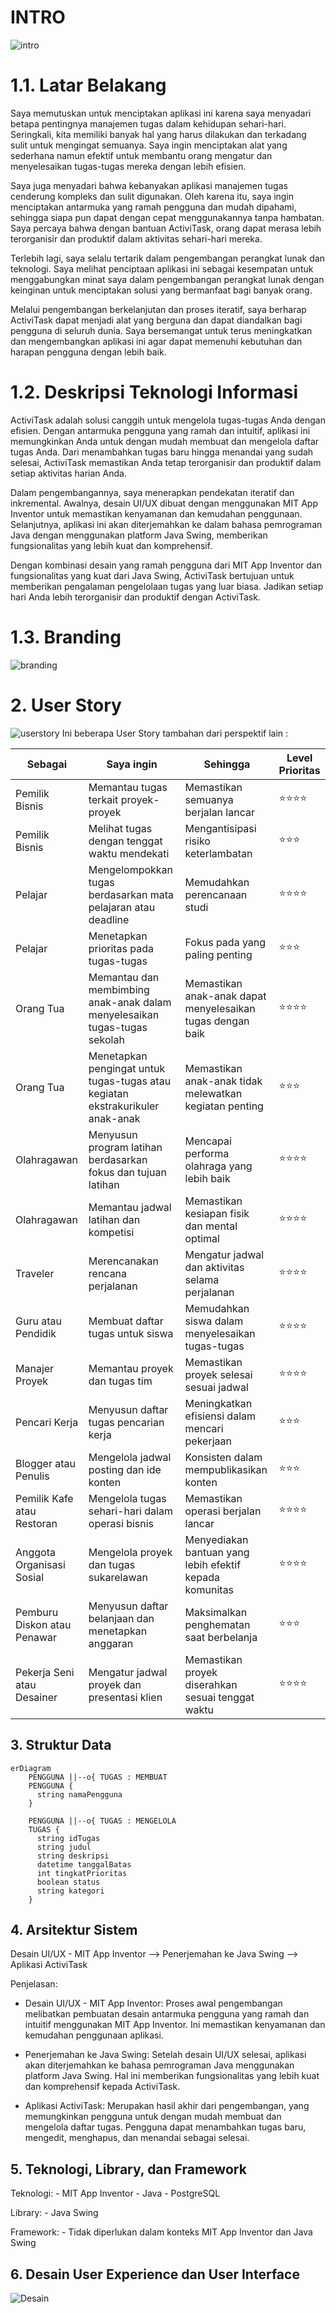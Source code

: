 # INTRO 
<!DOCTYPE html>
<html lang="en">

<head>
    <meta charset="UTF-8">
    <meta name="viewport" content="width=device-width, initial-scale=1.0">
    <meta http-equiv="X-UA-Compatible" content="ie=edge">
</head>

<body>
    <img src="intro.png" alt="intro">
</body>

</html>

# 1.1. Latar Belakang
Saya memutuskan untuk menciptakan aplikasi ini karena saya menyadari betapa pentingnya manajemen tugas dalam kehidupan sehari-hari. Seringkali, kita memiliki banyak hal yang harus dilakukan dan terkadang sulit untuk mengingat semuanya. Saya ingin menciptakan alat yang sederhana namun efektif untuk membantu orang mengatur dan menyelesaikan tugas-tugas mereka dengan lebih efisien.

Saya juga menyadari bahwa kebanyakan aplikasi manajemen tugas cenderung kompleks dan sulit digunakan. Oleh karena itu, saya ingin menciptakan antarmuka yang ramah pengguna dan mudah dipahami, sehingga siapa pun dapat dengan cepat menggunakannya tanpa hambatan. Saya percaya bahwa dengan bantuan ActiviTask, orang dapat merasa lebih terorganisir dan produktif dalam aktivitas sehari-hari mereka.

Terlebih lagi, saya selalu tertarik dalam pengembangan perangkat lunak dan teknologi. Saya melihat penciptaan aplikasi ini sebagai kesempatan untuk menggabungkan minat saya dalam pengembangan perangkat lunak dengan keinginan untuk menciptakan solusi yang bermanfaat bagi banyak orang.

Melalui pengembangan berkelanjutan dan proses iteratif, saya berharap ActiviTask dapat menjadi alat yang berguna dan dapat diandalkan bagi pengguna di seluruh dunia. Saya bersemangat untuk terus meningkatkan dan mengembangkan aplikasi ini agar dapat memenuhi kebutuhan dan harapan pengguna dengan lebih baik.

# 1.2. Deskripsi Teknologi Informasi
ActiviTask adalah solusi canggih untuk mengelola tugas-tugas Anda dengan efisien. Dengan antarmuka pengguna yang ramah dan intuitif, aplikasi ini memungkinkan Anda untuk dengan mudah membuat dan mengelola daftar tugas Anda. Dari menambahkan tugas baru hingga menandai yang sudah selesai, ActiviTask memastikan Anda tetap terorganisir dan produktif dalam setiap aktivitas harian Anda.

Dalam pengembangannya, saya menerapkan pendekatan iteratif dan inkremental. Awalnya, desain UI/UX dibuat dengan menggunakan MIT App Inventor untuk memastikan kenyamanan dan kemudahan penggunaan. Selanjutnya, aplikasi ini akan diterjemahkan ke dalam bahasa pemrograman Java dengan menggunakan platform Java Swing, memberikan fungsionalitas yang lebih kuat dan komprehensif.

Dengan kombinasi desain yang ramah pengguna dari MIT App Inventor dan fungsionalitas yang kuat dari Java Swing, ActiviTask bertujuan untuk memberikan pengalaman pengelolaan tugas yang luar biasa. Jadikan setiap hari Anda lebih terorganisir dan produktif dengan ActiviTask.

# 1.3. Branding
<!DOCTYPE html>
<html lang="en">

<head>
    <meta charset="UTF-8">
    <meta name="viewport" content="width=device-width, initial-scale=1.0">
    <meta http-equiv="X-UA-Compatible" content="ie=edge">
</head>

<body>
    <img src="branding.png" alt="branding">
</body>

</html>

# 2. User Story 
<!DOCTYPE html>
<html lang="en">

<head>
    <meta charset="UTF-8">
    <meta name="viewport" content="width=device-width, initial-scale=1.0">
    <meta http-equiv="X-UA-Compatible" content="ie=edge">
</head>

<body>
    <img src="userstory.png" alt="userstory">
</body>

</html>
Ini beberapa User Story tambahan dari perspektif lain :

Sebagai | Saya ingin | Sehingga | Level Prioritas
---|---|---|---
Pemilik Bisnis | Memantau tugas terkait proyek-proyek |	Memastikan semuanya berjalan lancar | ⭐⭐⭐⭐
Pemilik Bisnis | Melihat tugas dengan tenggat waktu mendekati |	Mengantisipasi risiko keterlambatan | ⭐⭐⭐
Pelajar | Mengelompokkan tugas berdasarkan mata pelajaran atau deadline |	Memudahkan perencanaan studi | ⭐⭐⭐⭐
Pelajar |Menetapkan prioritas pada tugas-tugas | Fokus pada yang paling penting | ⭐⭐⭐
Orang Tua | Memantau dan membimbing anak-anak dalam menyelesaikan tugas-tugas sekolah | Memastikan anak-anak dapat menyelesaikan tugas dengan baik | ⭐⭐⭐⭐
Orang Tua | Menetapkan pengingat untuk tugas-tugas atau kegiatan ekstrakurikuler anak-anak | Memastikan anak-anak tidak melewatkan kegiatan penting | ⭐⭐⭐
Olahragawan | Menyusun program latihan berdasarkan fokus dan tujuan latihan |	Mencapai performa olahraga yang lebih baik | ⭐⭐⭐⭐
Olahragawan | Memantau jadwal latihan dan kompetisi | Memastikan kesiapan fisik dan mental optimal | ⭐⭐⭐⭐
Traveler | Merencanakan rencana perjalanan | Mengatur jadwal dan aktivitas selama perjalanan | ⭐⭐⭐⭐
Guru atau Pendidik | Membuat daftar tugas untuk siswa | Memudahkan siswa dalam menyelesaikan tugas-tugas | ⭐⭐⭐⭐
Manajer Proyek | Memantau proyek dan tugas tim | Memastikan proyek selesai sesuai jadwal | ⭐⭐⭐⭐
Pencari Kerja | Menyusun daftar tugas pencarian kerja | Meningkatkan efisiensi dalam mencari pekerjaan | ⭐⭐⭐
Blogger atau Penulis | Mengelola jadwal posting dan ide konten | Konsisten dalam mempublikasikan konten | ⭐⭐⭐
Pemilik Kafe atau Restoran | Mengelola tugas sehari-hari dalam operasi bisnis | Memastikan operasi berjalan lancar | ⭐⭐⭐⭐
Anggota Organisasi Sosial | Mengelola proyek dan tugas sukarelawan | Menyediakan bantuan yang lebih efektif kepada komunitas | ⭐⭐⭐⭐
Pemburu Diskon atau Penawar | Menyusun daftar belanjaan dan menetapkan anggaran | Maksimalkan penghematan saat berbelanja | ⭐⭐⭐
Pekerja Seni atau Desainer | Mengatur jadwal proyek dan presentasi klien | Memastikan proyek diserahkan sesuai tenggat waktu | ⭐⭐⭐⭐

## 3. Struktur Data

```mermaid
erDiagram
    PENGGUNA ||--o{ TUGAS : MEMBUAT
    PENGGUNA {
      string namaPengguna
    }

    PENGGUNA ||--o{ TUGAS : MENGELOLA
    TUGAS {
      string idTugas 
      string judul
      string deskripsi
      datetime tanggalBatas
      int tingkatPrioritas
      boolean status
      string kategori
    }

```

## 4. Arsitektur Sistem
Desain UI/UX - MIT App Inventor --> Penerjemahan ke Java Swing --> Aplikasi ActiviTask

Penjelasan:

- Desain UI/UX - MIT App Inventor: Proses awal pengembangan melibatkan pembuatan desain antarmuka pengguna yang ramah dan intuitif menggunakan MIT App Inventor. Ini memastikan kenyamanan dan kemudahan penggunaan aplikasi.

- Penerjemahan ke Java Swing: Setelah desain UI/UX selesai, aplikasi akan diterjemahkan ke bahasa pemrograman Java menggunakan platform Java Swing. Hal ini memberikan fungsionalitas yang lebih kuat dan komprehensif kepada ActiviTask.

- Aplikasi ActiviTask: Merupakan hasil akhir dari pengembangan, yang memungkinkan pengguna untuk dengan mudah membuat dan mengelola daftar tugas. Pengguna dapat menambahkan tugas baru, mengedit, menghapus, dan menandai sebagai selesai.

## 5. Teknologi, Library, dan Framework
Teknologi:
    - MIT App Inventor
    - Java
    - PostgreSQL

Library:
    - Java Swing

Framework:
    - Tidak diperlukan dalam konteks MIT App Inventor dan Java Swing

## 6. Desain User Experience dan User Interface
<!DOCTYPE html>
<html lang="en">

<head>
    <meta charset="UTF-8">
    <meta name="viewport" content="width=device-width, initial-scale=1.0">
    <meta http-equiv="X-UA-Compatible" content="ie=edge">
</head>

<body>
    <img src="Desain.png" alt="Desain">
</body>

</html>
